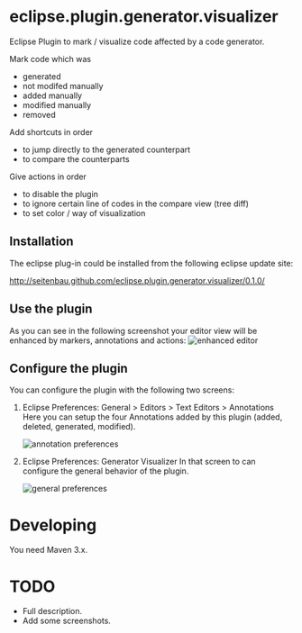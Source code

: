 eclipse.plugin.generator.visualizer
===================================

Eclipse Plugin to mark / visualize code affected by a code generator.

Mark code which was
* generated
* not modifed manually
* added manually
* modified manually
* removed

Add shortcuts in order
* to jump directly to the generated counterpart
* to compare the counterparts

Give actions in order
* to disable the plugin
* to ignore certain line of codes in the compare view (tree diff)
* to set color / way of visualization

Installation
------------

The eclipse plug-in could be installed from the following eclipse update site:

http://seitenbau.github.com/eclipse.plugin.generator.visualizer/0.1.0/

Use the plugin
--------------

As you can see in the following screenshot your editor view will be enhanced by markers, annotations and actions:
![enhanced editor](https://raw.github.com/Seitenbau/eclipse.plugin.generator.visualizer/docu_resources/screenshots/editor_all.png)

Configure the plugin
--------------------

You can configure the plugin with the following two screens:

1. Eclipse Preferences: General > Editors > Text Editors > Annotations
    Here you can setup the four Annotations added by this plugin (added, deleted, generated, modified).

    ![annotation preferences](https://raw.github.com/Seitenbau/eclipse.plugin.generator.visualizer/docu_resources/screenshots/prefs_annotations.png)
2. Eclipse Preferences: Generator Visualizer
    In that screen to can configure the general behavior of the plugin.

    ![general preferences](https://raw.github.com/Seitenbau/eclipse.plugin.generator.visualizer/docu_resources/screenshots/prefs_main.png)


Developing
==========

You need Maven 3.x.

TODO
====

* Full description.
* Add some screenshots.
